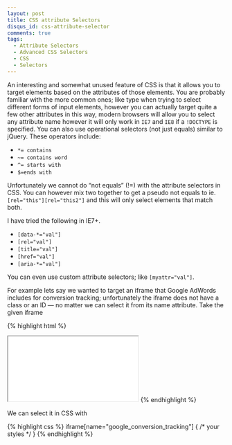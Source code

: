 ```yaml
---
layout: post
title: CSS attribute Selectors
disqus_id: css-attribute-selector
comments: true
tags:
  - Attribute Selectors
  - Advanced CSS Selectors
  - CSS
  - Selectors
---
```


An interesting and somewhat unused feature of CSS is that it allows you to target elements based on the attributes of those elements. You are probably familiar with the more common ones; like type when trying to select different forms of input elements, however you can actually target quite a few other attributes in this way, modern browsers will allow you to select any attribute name however it will only work in `IE7` and `IE8` if a `!DOCTYPE` is specified. You can also use operational selectors (not just equals) similar to jQuery. These operators include:

  - `*= contains`
  - `~= contains word`
  - `^= starts with`
  - `$=ends with`

Unfortunately we cannot do “not equals” (!=) with the attribute selectors in CSS. You can however mix two together to get a pseudo not equals to ie. `[rel="this"][rel="this2"]` and this will only select elements that match both.

I have tried the following in IE7+.

  - `[data-*="val"]`
  - `[rel="val"]`
  - `[title="val"]`
  - `[href="val"]`
  - `[aria-*="val"]`

You can even use custom attribute selectors; like `[myattr="val"]`.

For example lets say we wanted to target an iframe that Google AdWords includes for conversion tracking; unfortunately the iframe does not have a class or an ID — no matter we can select it from its name attribute. Take the given iframe

{% highlight html %}
<iframe name="google_conversion_tracking" src="..."></iframe>
{% endhighlight %}

We can select it in CSS with

{% highlight css %}
iframe[name="google_conversion_tracking"] {
  /* your styles */
}
{% endhighlight %}
